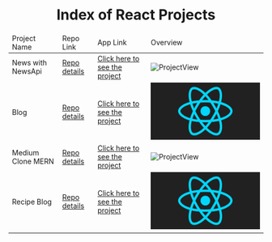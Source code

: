 <p align="center"> 
  
<h1 align="center">Index of React Projects</h1>

</p>

<table>
    <thead>
        <tr>
            <td>Project Name</td>
            <td>Repo Link</td>
            <td>App Link</td>
            <td>Overview</td>
        </tr>
    </thead>
    <tbody> 
        <tr>
            <td>News with NewsApi</td>
            <td><a href="https://github.com/nurkocar/React-News-Website" target="_blank">Repo details</a></td>
            <td><a href="https://github.com/nurkocar/React-News-Website/blob/main/README.md">Click here to see the project</a></td>
            <td><img style="width:500px;" src="./gifs/NewsReact.gif" alt="ProjectView" width=200></td> 
        </tr>
        <tr>
            <td>Blog</td>
            <td><a href="https://github.com/nurkocar/react-share" target="_blank">Repo details</a></td>
            <td><a href="https://github.com/nurkocar/react-share" target="_blank">Click here to see the project</a></td>
            <td><img style="width:500px;" src="./gifs/react.gif" alt="ProjectView" width=200></td> 
        </tr>
        <tr>
            <td>Medium Clone MERN</td>
            <td><a href="https://github.com/nurkocar/medium-mern-project" target="_blank">Repo details</a></td>
            <td><a href="https://github.com/nurkocar/Reusable-Component/blob/main/README.md" target="_blank">Click here to see the project</a></td>
            <td><img style="width:500px;" src="./gifs/MediumClone.gif" alt="ProjectView" width=200></td> 
        </tr>
        <tr>
            <td>Recipe Blog</td>
            <td><a href="https://github.com/nurkocar/BlogProject-Frontend-React" target="_blank">Repo details</a></td>
            <td><a href="https://github.com/nurkocar/BlogProject-Frontend-React" target="_blank">Click here to see the project</a></td>
            <td><img style="width:500px;" src="./gifs/react.gif" alt="ProjectView" width=200></td> 
        </tr>
        
</tbody>
</table>
